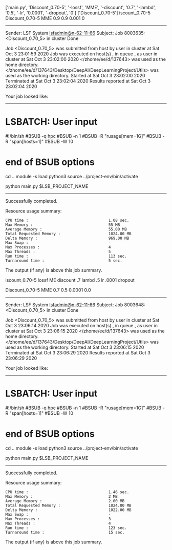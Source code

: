 ['main.py', 'Discount_0.70-5', '-lossf', 'MME', '-discount', '0.7', '-lambd', '0.5', '-lr', '0.0001', '-dropout', '0']
['Discount_0.70-5']
iscount_0.70-5
Discount_0.70-5 MME 0.9 0.9 0.001 0

------------------------------------------------------------
Sender: LSF System <lsfadmin@n-62-11-66>
Subject: Job 8003635: <Discount_0.70_5> in cluster <dcc> Done

Job <Discount_0.70_5> was submitted from host <n-62-30-5> by user <s183905> in cluster <dcc> at Sat Oct  3 23:01:59 2020
Job was executed on host(s) <n-62-11-66>, in queue <hpc>, as user <s183905> in cluster <dcc> at Sat Oct  3 23:02:00 2020
</zhome/ee/d/137643> was used as the home directory.
</zhome/ee/d/137643/Desktop/DeepAI/DeepLearningProject/Utils> was used as the working directory.
Started at Sat Oct  3 23:02:00 2020
Terminated at Sat Oct  3 23:02:04 2020
Results reported at Sat Oct  3 23:02:04 2020

Your job looked like:

------------------------------------------------------------
# LSBATCH: User input
#!/bin/sh
#BSUB -q hpc
#BSUB -n 1
#BSUB -R "rusage[mem=1G]"
#BSUB -R "span[hosts=1]"
#BSUB -W 10
# end of BSUB options
cd ..
module -s load python3
source ../project-env/bin/activate

python main.py $LSB_PROJECT_NAME


------------------------------------------------------------

Successfully completed.

Resource usage summary:

    CPU time :                                   1.08 sec.
    Max Memory :                                 55 MB
    Average Memory :                             55.00 MB
    Total Requested Memory :                     1024.00 MB
    Delta Memory :                               969.00 MB
    Max Swap :                                   -
    Max Processes :                              4
    Max Threads :                                5
    Run time :                                   113 sec.
    Turnaround time :                            5 sec.

The output (if any) is above this job summary.

iscount_0.70-5
lossf
ME
discount
.7
lambd
.5
lr
.0001
dropout

Discount_0.70-5 MME 0.7 0.5 0.0001 0.0

------------------------------------------------------------
Sender: LSF System <lsfadmin@n-62-11-66>
Subject: Job 8003648: <Discount_0.70_5> in cluster <dcc> Done

Job <Discount_0.70_5> was submitted from host <n-62-30-5> by user <s183905> in cluster <dcc> at Sat Oct  3 23:06:14 2020
Job was executed on host(s) <n-62-11-66>, in queue <hpc>, as user <s183905> in cluster <dcc> at Sat Oct  3 23:06:15 2020
</zhome/ee/d/137643> was used as the home directory.
</zhome/ee/d/137643/Desktop/DeepAI/DeepLearningProject/Utils> was used as the working directory.
Started at Sat Oct  3 23:06:15 2020
Terminated at Sat Oct  3 23:06:29 2020
Results reported at Sat Oct  3 23:06:29 2020

Your job looked like:

------------------------------------------------------------
# LSBATCH: User input
#!/bin/sh
#BSUB -q hpc
#BSUB -n 1
#BSUB -R "rusage[mem=1G]"
#BSUB -R "span[hosts=1]"
#BSUB -W 10
# end of BSUB options
cd ..
module -s load python3
source ../project-env/bin/activate

python main.py $LSB_PROJECT_NAME


------------------------------------------------------------

Successfully completed.

Resource usage summary:

    CPU time :                                   1.46 sec.
    Max Memory :                                 2 MB
    Average Memory :                             2.00 MB
    Total Requested Memory :                     1024.00 MB
    Delta Memory :                               1022.00 MB
    Max Swap :                                   -
    Max Processes :                              3
    Max Threads :                                4
    Run time :                                   123 sec.
    Turnaround time :                            15 sec.

The output (if any) is above this job summary.

